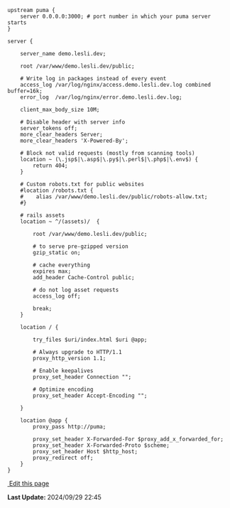 

```nginx
upstream puma {
    server 0.0.0.0:3000; # port number in which your puma server starts
}

server {

    server_name demo.lesli.dev;

    root /var/www/demo.lesli.dev/public;

    # Write log in packages instead of every event
    access_log /var/log/nginx/access.demo.lesli.dev.log combined buffer=16k;
    error_log  /var/log/nginx/error.demo.lesli.dev.log;

    client_max_body_size 10M;

    # Disable header with server info
    server_tokens off;
    more_clear_headers Server;
    more_clear_headers 'X-Powered-By';

    # Block not valid requests (mostly from scanning tools)
    location ~ (\.jsp$|\.asp$|\.py$|\.perl$|\.php$|\.env$) {
        return 404;
    }

    # Custom robots.txt for public websites
    #location /robots.txt {
    #    alias /var/www/demo.lesli.dev/public/robots-allow.txt;
    #}

    # rails assets
    location ~ ^/(assets)/  {

        root /var/www/demo.lesli.dev/public;

        # to serve pre-gzipped version
        gzip_static on;

        # cache everything
        expires max;
        add_header Cache-Control public;

        # do not log asset requests
        access_log off;

        break;
    }

    location / {

	    try_files $uri/index.html $uri @app;

        # Always upgrade to HTTP/1.1
        proxy_http_version 1.1;

        # Enable keepalives
        proxy_set_header Connection "";

        # Optimize encoding
        proxy_set_header Accept-Encoding "";

    }

    location @app {
        proxy_pass http://puma;

        proxy_set_header X-Forwarded-For $proxy_add_x_forwarded_for;
        proxy_set_header X-Forwarded-Proto $scheme;
        proxy_set_header Host $http_host;
        proxy_redirect off;
    }
}
```

<section class="lesli-markdown-info">
    <p><a target="blank" href="https://github.com/LesliTech/Lesli/tree/master/docs/deployment/nginx.md"><i class="ri-external-link-fill"></i>&nbsp;Edit this page</a><p/>
    <p><b>Last Update: </b>2024/09/29 22:45</p>
</section>

<!-- This code was automatically generated -->
<!-- to update this docs please run rake docs:build -->

